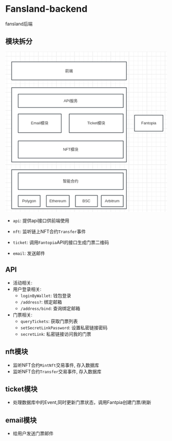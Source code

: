 # Fansland-backend
fansland后端


## 模块拆分


![](./docs/imgs/fansland-arch.png)

- `api`: 提供api接口供前端使用

- `nft`: 监听链上NFT合约`Transfer`事件

- `ticket`: 调用`Fantopia`API的接口生成门票二维码

- `email`: 发送邮件


## API

- 活动相关:
  <!-- - `queryEventsInfo`: 查询活动信息 -->
- 用户登录相关:
  - `loginByWallet`: 钱包登录
  - `/address?`: 绑定邮箱
  - `/address/bind`: 查询绑定邮箱
- 门票相关:
  - `queryTickets`: 获取门票列表
  <!-- - `queryTicketQrCode`: 查询门票二维码 -->
  - `setSecretLinkPassword`: 设置私密链接密码
  - `secretLink`: 私密链接访问我的门票


## nft模块

- 监听NFT合约`MintNft`交易事件, 存入数据库
- 监听NFT合约`Transfer`交易事件, 存入数据库

## ticket模块

- 处理数据库中的Event,同时更新门票状态，调用Fantpia创建门票/刷新

## email模块

- 给用户发送门票邮件
